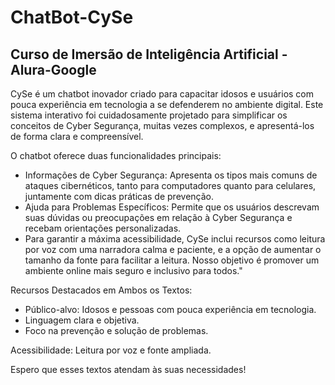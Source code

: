 # ChatBot-CySe

## Curso de Imersão de Inteligência Artificial - Alura-Google


CySe é um chatbot inovador criado para capacitar idosos e usuários com pouca experiência em tecnologia a se defenderem no ambiente digital. Este sistema interativo foi cuidadosamente projetado para simplificar os conceitos de Cyber Segurança, muitas vezes complexos, e apresentá-los de forma clara e compreensível.

O chatbot oferece duas funcionalidades principais:
- Informações de Cyber Segurança: Apresenta os tipos mais comuns de ataques cibernéticos, tanto para computadores quanto para celulares, juntamente com dicas práticas de prevenção.
- Ajuda para Problemas Específicos: Permite que os usuários descrevam suas dúvidas ou preocupações em relação à Cyber Segurança e recebam orientações personalizadas.
- Para garantir a máxima acessibilidade, CySe inclui recursos como leitura por voz com uma narradora calma e paciente, e a opção de aumentar o tamanho da fonte para facilitar a leitura. Nosso objetivo é promover um ambiente online mais seguro e inclusivo para todos."

Recursos Destacados em Ambos os Textos:
- Público-alvo: Idosos e pessoas com pouca experiência em tecnologia.
- Linguagem clara e objetiva.
- Foco na prevenção e solução de problemas.

Acessibilidade: Leitura por voz e fonte ampliada.

Espero que esses textos atendam às suas necessidades!
